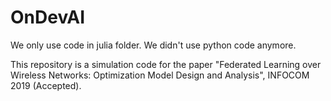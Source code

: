 # OnDevAI

We only use code in julia folder. 
We didn't use python code anymore.

This repository is a simulation code for the paper
"Federated Learning over Wireless Networks: Optimization Model Design and Analysis", INFOCOM 2019 (Accepted).
